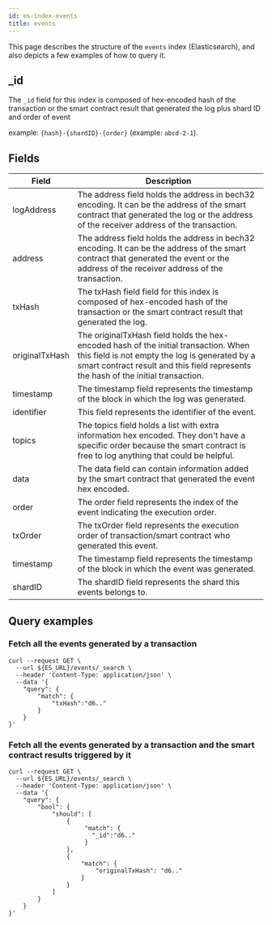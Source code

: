 ```yaml
---
id: es-index-events
title: events
---
```


[comment]: # (mx-abstract)

This page describes the structure of the `events` index (Elasticsearch), and also depicts a few examples of how to query it.

[comment]: # (mx-context-auto)

## _id

The `_id` field for this index is composed of hex-encoded hash of the transaction or the smart contract result that generated the log plus shard ID and order of event

example:  `{hash}-{shardID}-{order}` (example: `abcd-2-1`).

[comment]: # (mx-context-auto)

## Fields

| Field          | Description                                                                                                                                                                                                                 |
|----------------|-----------------------------------------------------------------------------------------------------------------------------------------------------------------------------------------------------------------------------|
| logAddress     | The address field holds the address in bech32 encoding. It can be the address of the smart contract that generated the log or the address of the receiver address of the transaction.                                       |
| address        | The address field holds the address in bech32 encoding. It can be the address of the smart contract that generated the event or the address of the receiver address of the transaction.                                     | 
| txHash         | The txHash field field for this index is composed of hex-encoded hash of the transaction or the smart contract result that generated the log.                                                                               |
| originalTxHash | The originalTxHash field holds the hex-encoded hash of the initial transaction. When this field is not empty the log is generated by a smart contract result and this field represents the hash of the initial transaction. |
| timestamp      | The timestamp field represents the timestamp of the block in which the log was generated.                                                                                                                                   |
| identifier     | This field represents the identifier of the event.                                                                                                                                                                          |   
| topics         | The topics field holds a list with extra information hex encoded. They don't have a specific order because the smart contract is free to log anything that could be helpful.                                                |
| data           | The data field can contain information added by the smart contract that generated the event hex encoded.                                                                                                                    |
| order          | The order field represents the index of the event indicating the execution order.                                                                                                                                           |
| txOrder        | The txOrder field represents the execution order of transaction/smart contract who generated this event.                                                                                                                    |
| timestamp      | The timestamp field represents the timestamp of the block in which the event was generated.                                                                                                                                 |
| shardID        | The shardID field represents the shard this events belongs to.                                                                                                                                                              |


## Query examples

### Fetch all the events generated by a transaction

```
curl --request GET \
  --url ${ES_URL}/events/_search \
  --header 'Content-Type: application/json' \
  --data '{
	"query": {
		"match": {
			"txHash":"d6.."
		}
	}
}'
```

### Fetch all the events generated by a transaction and the smart contract results triggered by it

```
curl --request GET \
  --url ${ES_URL}/events/_search \
  --header 'Content-Type: application/json' \
  --data '{
	"query": {
		"bool": {
			"should": [
				{
				     "match": {
                       "_id":"d6.."
                     }
				},
				{
					"match": {
						"originalTxHash": "d6.."
					}
				}
			]
		}
	}
}'
```
